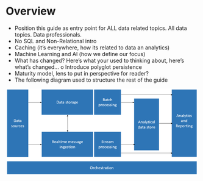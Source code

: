 # Overview

-	Position this guide as entry point for ALL data related topics. All data topics. Data professionals.
-	No SQL and Non-Relational intro
-	Caching (it’s everywhere, how its related to data an analytics)
-	Machine Learning and AI (how we define our focus)
-	What has changed? Here’s what your used to thinking about, here’s what’s changed…
o	Introduce polyglot persistence
-	Maturity model, lens to put in perspective for reader?
-	The following diagram used to structure the rest of the guide 

![Overview Data Pipeline](./images/overall-data-pipeline.png)

